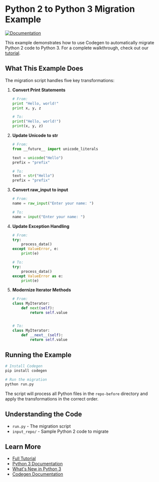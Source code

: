 # Python 2 to Python 3 Migration Example

[![Documentation](https://img.shields.io/badge/docs-graph-sitter.com-blue)](https://graph-sitter.com/tutorials/python2-to-python3)

This example demonstrates how to use Codegen to automatically migrate Python 2 code to Python 3. For a complete walkthrough, check out our [tutorial](https://graph-sitter.com/tutorials/python2-to-python3).

## What This Example Does

The migration script handles five key transformations:

1. **Convert Print Statements**

   ```python
   # From:
   print "Hello, world!"
   print x, y, z

   # To:
   print("Hello, world!")
   print(x, y, z)
   ```

1. **Update Unicode to str**

   ```python
   # From:
   from __future__ import unicode_literals

   text = unicode("Hello")
   prefix = "prefix"

   # To:
   text = str("Hello")
   prefix = "prefix"
   ```

1. **Convert raw_input to input**

   ```python
   # From:
   name = raw_input("Enter your name: ")

   # To:
   name = input("Enter your name: ")
   ```

1. **Update Exception Handling**

   ```python
   # From:
   try:
       process_data()
   except ValueError, e:
       print(e)

   # To:
   try:
       process_data()
   except ValueError as e:
       print(e)
   ```

1. **Modernize Iterator Methods**

   ```python
   # From:
   class MyIterator:
       def next(self):
           return self.value


   # To:
   class MyIterator:
       def __next__(self):
           return self.value
   ```

## Running the Example

```bash
# Install Codegen
pip install codegen

# Run the migration
python run.py
```

The script will process all Python files in the `repo-before` directory and apply the transformations in the correct order.

## Understanding the Code

- `run.py` - The migration script
- `input_repo/` - Sample Python 2 code to migrate

## Learn More

- [Full Tutorial](https://graph-sitter.com/tutorials/python2-to-python3)
- [Python 3 Documentation](https://docs.python.org/3/)
- [What's New in Python 3](https://docs.python.org/3/whatsnew/3.0.html)
- [Codegen Documentation](https://graph-sitter.com)
